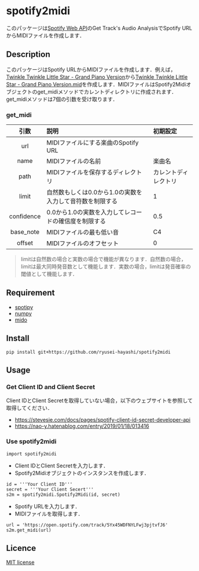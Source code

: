 # spotify2midi
このパッケージは[Spotify Web API](https://developer.spotify.com/documentation/web-api)のGet Track's Audio AnalysisでSpotify URLからMIDIファイルを作成します．

## Description
このパッケージはSpotify URLからMIDIファイルを作成します．例えば，[Twinkle Twinkle Little Star - Grand Piano Version](https://open.spotify.com/track/5Yx45WDFNYLFwj3pjtvfJ6)から[Twinkle Twinkle Little Star - Grand Piano Version.mid](https://github.com/ryusei-hayashi/spotify2midi/blob/main/test/Twinkle%20Twinkle%20Little%20Star%20-%20Grand%20Piano%20Version.mid)を作成します．MIDIファイルはSpotify2Midiオブジェクトのget_midiメソッドでカレントディレクトリに作成されます．get_midiメソッドは7個の引数を受け取ります．

### get_midi
| 引数 | 説明 | 初期設定 |
| :---: | :--- | :--- |
| url | MIDIファイルにする楽曲のSpotify URL | |
| name | MIDIファイルの名前 | 楽曲名 |
| path | MIDIファイルを保存するディレクトリ | カレントディレクトリ |
| limit | 自然数もしくは0.0から1.0の実数を入力して音符数を制限する | 1 |
| confidence | 0.0から1.0の実数を入力してレコードの確信度を制限する | 0.5 |
| base_note | MIDIファイルの最も低い音 | C4 |
| offset | MIDIファイルのオフセット | 0 |

> limitは自然数の場合と実数の場合で機能が異なります．自然数の場合，limitは最大同時発音数として機能します．実数の場合，limitは発音確率の閾値として機能します．

## Requirement
* [spotipy](https://spotipy.readthedocs.io)
* [numpy](https://numpy.org)
* [mido](https://mido.readthedocs.io)

## Install
```
pip install git+https://github.com/ryusei-hayashi/spotify2midi
```

## Usage
### Get Client ID and Client Secret
Client IDとClient Secretを取得していない場合，以下のウェブサイトを参照して取得してください．
* https://stevesie.com/docs/pages/spotify-client-id-secret-developer-api
* https://nao-y.hatenablog.com/entry/2019/01/18/013416

### Use spotify2midi
```
import spotify2midi
```
* Client IDとClient Secretを入力します．
* Spotify2Midiオブジェクトのインスタンスを作成します．
```
id = '''Your Client ID'''
secret = '''Your Client Secert'''
s2m = spotify2midi.Spotify2Midi(id, secret)
```
* Spotify URLを入力します．
* MIDIファイルを取得します．
```
url = 'https://open.spotify.com/track/5Yx45WDFNYLFwj3pjtvfJ6'
s2m.get_midi(url)
```

## Licence
[MIT license](https://en.wikipedia.org/wiki/MIT_License)
